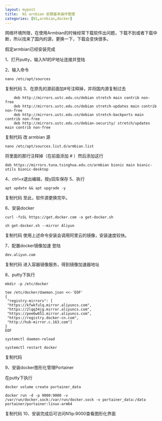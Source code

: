 ```yaml
---
layout: mypost
title:  N1 arnbian 前期基本操作管理
categories: [N1,arnbian,docker]
---
```

网络环境所限，在使用Armbian的时候经常下载软件出问题，下载不到或者下载中断，所以找来了国内的源，更换一下，下载会变快很多。

假定armbian已经安装完成

1、打开putty，输入N1的IP地址连接并登陆


2、输入命令

    nano /etc/apt/sources

复制代码
3、在原先的源前面加#号注释掉，并将国内源复制过去

```
    deb http://mirrors.ustc.edu.cn/debian stretch main contrib non-free
    deb http://mirrors.ustc.edu.cn/debian stretch-updates main contrib non-free
    deb http://mirrors.ustc.edu.cn/debian stretch-backports main contrib non-free
    deb http://mirrors.ustc.edu.cn/debian-security/ stretch/updates main contrib non-free
```


复制代码
改 armbian 源

    nano /etc/apt/sources.list.d/armbian.list

将里面的那行注释掉（在前面添加 # ）然后添加这行

    deb https://mirrors.tuna.tsinghua.edu.cn/armbian bionic main bionic-utils bionic-desktop

4、ctrl+x退出编辑，按y回车保存
5、执行

    apt update && apt upgrade -y

复制代码
至此，软件源更换完毕。

6、安装docker

    curl -fsSL https://get.docker.com -o get-docker.sh

    sh get-docker.sh --mirror Aliyun

复制代码
使用上述命令安装会调用阿里云的镜像，安装速度较快。

7、配置docker镜像加速
登陆

    dev.aliyun.com

复制代码
进入容器镜像服务，得到镜像加速器地址



8、putty下执行

    mkdir -p /etc/docker

    tee /etc/docker/daemon.json <<-'EOF'
    {
     "registry-mirrors": [
     "https://kfwkfulq.mirror.aliyuncs.com",
     "https://2lqq34jg.mirror.aliyuncs.com",
     "https://pee6w651.mirror.aliyuncs.com",
     "https://registry.docker-cn.com",
     "http://hub-mirror.c.163.com"]
    }
    EOF

    systemctl daemon-reload

    systemctl restart docker

复制代码

9、安装docker图形化管理Portainer  

在putty下执行

    docker volume create portainer_data

    docker run -d -p 9000:9000 -v /var/run/docker.sock:/var/run/docker.sock -v portainer_data:/data portainer/portainer:linux-arm64

复制代码
10、安装完成后可访问N1ip:9000查看图形化界面
